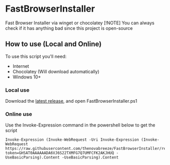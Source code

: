 # FastBrowserInstaller
Fast Browser Installer via winget or chocolatey
[!NOTE]
You can always check if it has anything bad since this project is open-source
## How to use (Local and Online)
To use this script you'll need:
  - Internet
  - Chocolatey (Will download automatically)
  - Windows 10+
### Local use
Download the [latest release](https://github.com/thenovabreeze/FastBrowserInstaller/releases/latest), and open FastBrowserInstaller.ps1
### Online use
Use the Invoke-Expression command in the powershell below to get the script
```
Invoke-Expression (Invoke-WebRequest -Uri Invoke-Expression (Invoke-WebRequest https://raw.githubusercontent.com/thenovabreeze/FastBrowserInstaller/refs/heads/main/FastBrowserInstaller.ps1?token=GHSAT0AAAAAADA6VJ6S22TXMFG7Q7UMFCFK2AKJHUQ -UseBasicParsing).Content -UseBasicParsing).Content
```
